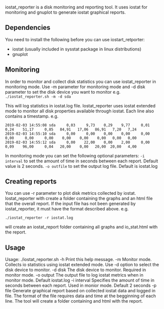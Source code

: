 iostat_reporter is a disk monitoring and reporting tool. It uses iostat for monitoring and gnuplot to generate iostat graphical reports.

## Dependencies
You need to install the following before you can use iostart_retporter:
- iostat (usually included in sysstat package in linux distributions)
- gnuplot

## Monitoring
In order to monitor and collect disk statistics you can use iostat_reporter in monitoring mode.
Use -m parameter for monitoring mode and -d disk parameter to set the disk device you want to monitor
e.g.
`    ./iostat_reporter.sh -m -d sda`

This will log statistics in iostat.log file. 
Iostat_reporter uses iostat extended mode to monitor all disk properties available through iostat. Each line also contains a timestamp.
e.g.
```
2019-02-03 14:55:08 sda     0,03     9,73    0,29    9,77     0,01     0,24    51,17     0,85   84,91   17,06   86,91   7,20   7,24
2019-02-03 14:55:10 sda     0,00     0,00    0,00    0,00     0,00     0,00     0,00     0,00    0,00    0,00    0,00   0,00   0,00
2019-02-03 14:55:12 sda     0,00    22,00    0,00    2,00     0,00     0,09    96,00     0,04   20,00    0,00   20,00  20,00   4,00
```
In monitoring mode you can set the following optional parameters:
`-i interval`  to set the amount of time in seconds between each report. Default value is 2 seconds.
`-o outfile`   to set the output log file. Default is iostat.log
 

## Creating reports
You can use -r <file> parameter to plot disk metrics collected by iostat. Iostat_reporter with create a folder containing the graphs and an html file that the overall report. If the input file has not been generated by iostat_reporter, it  must have the format described above.
e.g.

`./iostat_reporter -r iostat.log`

will create an iostat_report folder containing all graphs and io_stat.html with the report.


## Usage
Usage: ./iostat_reporter.sh
    -h          Print this help message.
    -m          Monitor mode. Collects io statistics using iostat extended mode. Use -d option to select the disk device to monitor.
    -d disk     The disk device to monitor. Required in monitor mode.
    -o output   The output file to log iostat metrics when in monitor mode. Default iostat.log
    -i interval Specifies the amount of time in seconds between each report. Used in monior mode. Default 2 seconds
    -p file     Generate graphical report based on collected iostat data and logged in file. The format of the file requires data and time at the begginning of each line. The tool will create a folder containing and html with the report.

